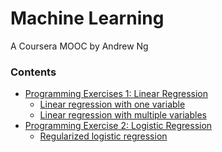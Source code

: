 Machine Learning
================

A Coursera MOOC by Andrew Ng

### Contents

- [Programming Exercises 1: Linear Regression](ex1/README.md)
  - [Linear regression with one variable](ex1/ex1.2.md)
  - [Linear regression with multiple variables](ex1/ex1.3.md)
- [Programming Exercise 2: Logistic Regression](ex2/README.md)
  - [Regularized logistic regression](ex2/ex2.2.md)